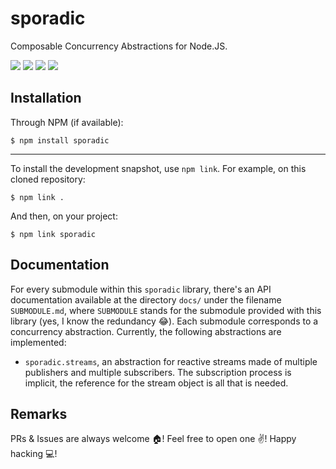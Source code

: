 # sporadic

Composable Concurrency Abstractions for Node.JS.

<a href="https://travis-ci.com/marcoonroad/sporadic"><img src="https://img.shields.io/travis/marcoonroad/sporadic.svg?style=flat-square&logo=travis"/></a>
<a href="https://gitlab.com/marcoonroad/sporadic/pipelines"><img src="https://img.shields.io/gitlab/pipeline/marcoonroad/sporadic.svg?style=flat-square&logo=gitlab"/></a>
<a href="https://www.npmjs.com/package/sporadic"><img src="https://img.shields.io/npm/dm/sporadic.svg?style=flat-square&logo=npm"/></a>
<a href="https://github.com/marcoonroad/sporadic/blob/master/LICENSE"><img src="https://img.shields.io/github/license/marcoonroad/sporadic.svg?style=flat-square&logo=github"/></a>

## Installation

Through NPM (if available):

```shell
$ npm install sporadic
```

---

To install the development snapshot, use `npm link`.
For example, on this cloned repository:

```shell
$ npm link .
```

And then, on your project:

```shell
$ npm link sporadic
```

## Documentation

For every submodule within this `sporadic` library, there's an API documentation
available at the directory `docs/` under the filename `SUBMODULE.md`, where
`SUBMODULE` stands for the submodule provided with this library (yes, I know the
redundancy :joy:). Each submodule corresponds to a concurrency abstraction.
Currently, the following abstractions are implemented:

- `sporadic.streams`, an abstraction for reactive streams made of multiple
  publishers and multiple subscribers. The subscription process is implicit,
  the reference for the stream object is all that is needed.


## Remarks

PRs & Issues are always welcome :house:! Feel free to open one :v:!
Happy hacking :computer:!
